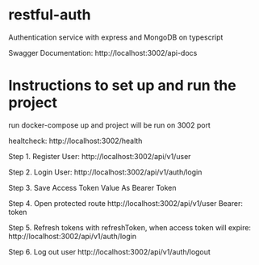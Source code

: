 # restful-auth
Authentication service with express and MongoDB on typescript

Swagger Documentation:  http://localhost:3002/api-docs

# Instructions to set up and run the project
run docker-compose up and project will be run on 3002 port

healtcheck: http://localhost:3002/health

Step 1. Register User: http://localhost:3002/api/v1/user

Step 2. Login User: http://localhost:3002/api/v1/auth/login

Step 3. Save Access Token Value As Bearer Token

Step 4. Open protected route http://localhost:3002/api/v1/user Bearer: token

Step 5. Refresh tokens with refreshToken, when access token will expire: http://localhost:3002/api/v1/auth/login

Step 6. Log out user http://localhost:3002/api/v1/auth/logout
